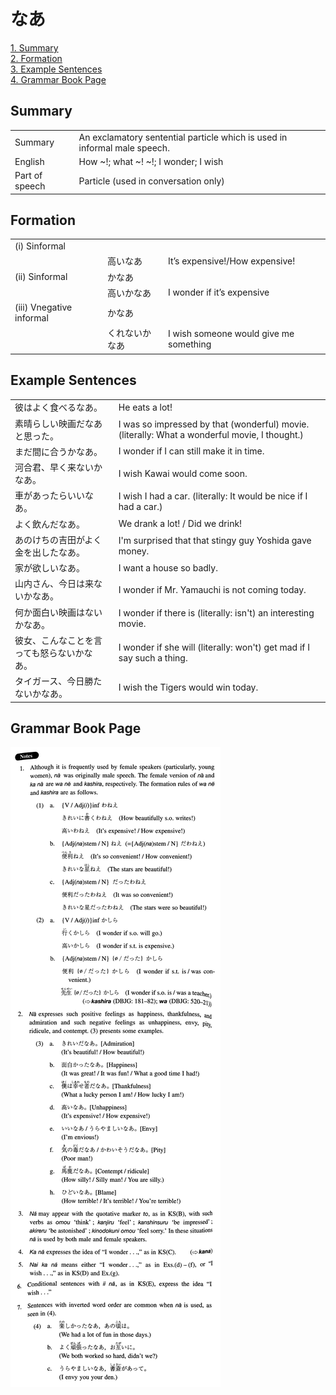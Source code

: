 # なあ

[1. Summary](#summary)<br>
[2. Formation](#formation)<br>
[3. Example Sentences](#example-sentences)<br>
[4. Grammar Book Page](#grammar-book-page)<br>


## Summary

<table><tr>   <td>Summary</td>   <td>An exclamatory sentential particle which is used in informal male speech.</td></tr><tr>   <td>English</td>   <td>How ~!; what ~! ~!; I wonder; I wish</td></tr><tr>   <td>Part of speech</td>   <td>Particle (used in conversation only)</td></tr></table>

## Formation

<table class="table"><tbody><tr class="tr head"><td class="td"><span class="numbers">(i)</span> <span class="bold">Sinformal</span></td><td class="td"><span class="concept"></span></td><td class="td"></td></tr><tr class="tr"><td class="td"></td><td class="td"><span>高い</span><span class="concept">なあ</span></td><td class="td"><span>It’s expensive!/How expensive!</span></td></tr><tr class="tr head"><td class="td"><span class="numbers">(ii)</span> <span class="bold">Sinformal</span></td><td class="td"><span class="concept">かなあ</span></td><td class="td"></td></tr><tr class="tr"><td class="td"></td><td class="td"><span>高い</span><span class="concept">かなあ</span></td><td class="td"><span>I wonder if it’s expensive</span></td></tr><tr class="tr head"><td class="td"><span class="numbers">(iii)</span> <span class="bold">Vnegative informal</span></td><td class="td"><span class="concept">かなあ</span></td><td class="td"></td></tr><tr class="tr"><td class="td"></td><td class="td"><span>くれない</span><span class="concept">かなあ</span></td><td class="td"><span>I wish someone would give me something</span></td></tr></tbody></table>

## Example Sentences

<table><tr>   <td>彼はよく食べるなあ。</td>   <td>He eats a lot!</td></tr><tr>   <td>素晴らしい映画だなあと思った。</td>   <td>I was so impressed by that (wonderful) movie. (literally: What a wonderful movie, I thought.)</td></tr><tr>   <td>まだ間に合うかなあ。</td>   <td>I wonder if I can still make it in time.</td></tr><tr>   <td>河合君、早く来ないかなあ。</td>   <td>I wish Kawai would come soon.</td></tr><tr>   <td>車があったらいいなあ。</td>   <td>I wish I had a car. (literally: It would be nice if I had a car.)</td></tr><tr>   <td>よく飲んだなあ。</td>   <td>We drank a lot! / Did we drink!</td></tr><tr>   <td>あのけちの吉田がよく金を出したなあ。</td>   <td>I'm surprised that that stingy guy Yoshida gave money.</td></tr><tr>   <td>家が欲しいなあ。</td>   <td>I want a house so badly.</td></tr><tr>   <td>山内さん、今日は来ないかなあ。</td>   <td>I wonder if Mr. Yamauchi is not coming today.</td></tr><tr>   <td>何か面白い映画はないかなあ。</td>   <td>I wonder if there is (literally: isn't) an interesting movie.</td></tr><tr>   <td>彼女、こんなことを言っても怒らないかなあ。</td>   <td>I wonder if she will (literally: won't) get mad if I say such a thing.</td></tr><tr>   <td>タイガース、今日勝たないかなあ。</td>   <td>I wish the Tigers would win today.</td></tr></table>

## Grammar Book Page

![](../img/Intermediateなあ.png)

